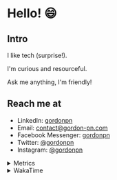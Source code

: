 # Hello! 😄

## Intro

I like tech (surprise!).

I'm curious and resourceful.

Ask me anything, I'm friendly!

## Reach me at

- LinkedIn: [gordonpn](https://www.linkedin.com/in/gordonpn/)
- Email: [contact@gordon-pn.com](mailto:contact@gordon-pn.com)
- Facebook Messenger: [gordonpn](https://www.messenger.com/t/Gordonpn)
- Twitter: [@gordonpn](https://twitter.com/Gordonpn)
- Instagram: [@gordonpn](https://www.instagram.com/gordonpn/)

<details>
  <summary>Metrics</summary>

  <img align="center" src="https://github.com/gordonpn/gordonpn/blob/master/github-metrics.svg" alt="GitHub Metrics">

</details>

<details>
  <summary>WakaTime</summary>

  <!--START_SECTION:waka-->
📊 **This Week I Spent My Time On** 

```text
💬 Programming Languages: 
Java                     12 hrs 27 mins      ██████████████████████░░░   86.41 % 
XML                      1 hr 8 mins         ██░░░░░░░░░░░░░░░░░░░░░░░   07.96 % 
Ruby                     21 mins             █░░░░░░░░░░░░░░░░░░░░░░░░   02.52 % 
Brazil Dependency Config 16 mins             ░░░░░░░░░░░░░░░░░░░░░░░░░   01.86 % 
prototext                6 mins              ░░░░░░░░░░░░░░░░░░░░░░░░░   00.70 % 

🔥 Editors: 
Intellijidea             14 hrs 24 mins      █████████████████████████   100.00 % 
```


 Last Updated on 17/01/2024 10:20:25 UTC
<!--END_SECTION:waka-->
</details>
